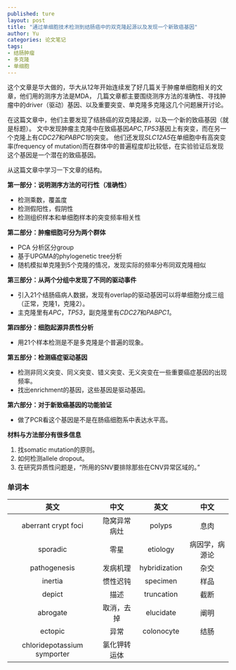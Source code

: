 ```yaml
---
published: ture
layout: post
title: "通过单细胞技术检测到结肠癌中的双克隆起源以及发现一个新致癌基因"
author: Yu
categories: 论文笔记
tags:
- 结肠肿瘤
- 多克隆
- 单细胞
---
```


这个文章是华大做的，华大从12年开始连续发了好几篇关于肿瘤单细胞相关的文章，他们用的测序方法是MDA，
几篇文章都主要围绕测序方法的准确性、寻找肿瘤中的driver（驱动）基因、以及重要突变、单克隆多克隆这几个问题展开讨论。

在这篇文章中，他们主要发现了结肠癌的双克隆起源，以及一个新的致癌基因（就是标题）。
文中发现肿瘤主克隆中在致癌基因*APC*,*TP53*基因上有突变，而在另一个克隆上有*CDC27*和*PABPC1*的突变。
他们还发现*SLC12A5*在单细胞中有高突变率(frequency of mutation)而在群体中的普遍程度却比较低，在实验验证后发现这个基因是一个潜在的致癌基因。

从这篇文章中学习一下文章的结构。

**第一部分：说明测序方法的可行性（准确性）**

- 检测乘数，覆盖度
- 检测假阳性，假阴性
- 检测组织样本和单细胞样本的突变频率相关性

**第二部分：肿瘤细胞可分为两个群体**

- PCA 分析区分group
- 基于UPGMA的phylogenetic tree分析
- 随机模拟单克隆到5个克隆的情况，发现实际的频率分布同双克隆相似

**第三部分：从两个分组中发现了不同的驱动事件**

- 引入21个结肠癌病人数据，发现有overlap的驱动基因可以将单细胞分成三组（正常，克隆1，克隆2）。
- 主克隆里有*APC*，*TP53*，副克隆里有*CDC27*和*PABPC1*。

**第四部分：细胞起源异质性分析**

- 用21个样本检测是不是多克隆是个普遍的现象。

**第五部分：检测癌症驱动基因**

- 检测非同义突变、同义突变、错义突变、无义突变在一些重要癌症基因的出现频率。
- 找出enrichment的基因，这些基因是驱动基因。

**第六部分：对于新致癌基因的功能验证**

- 做了PCR看这个基因是不是在肠癌细胞系中表达水平高。

**材料与方法部分有很多信息**

1. 找somatic mutation的原则。
2. 如何检测allele dropout。
3. 在研究异质性问题是，<q>所用的SNV要排除那些在CNV异常区域的。</q>

### 单词本

|英文|中文|英文|中文|
|:----:|:----:|:----:|:----:|
|aberrant crypt foci|隐窝异常病灶|polyps|息肉|
|sporadic|零星|etiology|病因学，病源论|
|pathogenesis|发病机理|hybridization|杂交|
|inertia|惯性迟钝|specimen|样品|
|depict|描述|truncation|截断|
|abrogate|取消，去掉|elucidate|阐明|
|ectopic|异常|colonocyte|结肠|
|chloridepotassium symporter|氯化钾转运体|||
